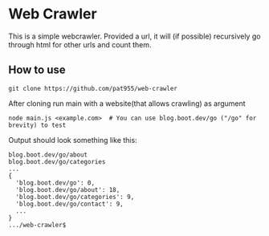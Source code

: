 # Web Crawler
This is a simple webcrawler. Provided a url, it will (if possible) recursively go through html for other urls and count them. 

## How to use
```
git clone https://github.com/pat955/web-crawler
```


After cloning run main with a website(that allows crawling) as argument
```
node main.js <example.com>  # You can use blog.boot.dev/go ("/go" for brevity) to test
```
Output should look something like this:
```
blog.boot.dev/go/about
blog.boot.dev/go/categories
...
{
  'blog.boot.dev/go': 0,
  'blog.boot.dev/go/about': 18,
  'blog.boot.dev/go/categories': 9,
  'blog.boot.dev/go/contact': 9,
  ...
}
.../web-crawler$ 
```
